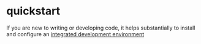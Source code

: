 # quickstart

If you are new to writing or developing code, it helps substantially to install and configure an [integrated development environment](https://gist.github.com/djbower/c66474000029730ac9f8b73b96071db3)
